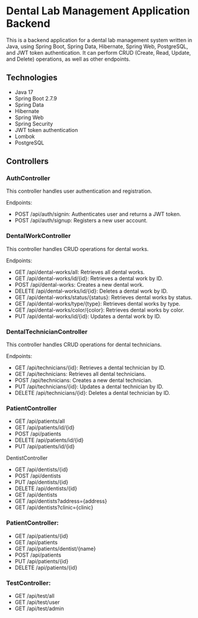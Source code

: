 # Dental Lab Management Application Backend

This is a backend application for a dental lab management system written in Java, using Spring Boot, Spring Data, Hibernate, Spring Web, PostgreSQL, and JWT token authentication. It can perform CRUD (Create, Read, Update, and Delete) operations, as well as other endpoints.

## Technologies

* Java 17
* Spring Boot 2.7.9
* Spring Data
* Hibernate
* Spring Web
* Spring Security
* JWT token authentication
* Lombok
* PostgreSQL


## Controllers

### AuthController

This controller handles user authentication and registration.

Endpoints:

* POST /api/auth/signin: Authenticates user and returns a JWT token.
* POST /api/auth/signup: Registers a new user account.

### DentalWorkController

This controller handles CRUD operations for dental works.

Endpoints:

* GET /api/dental-works/all: Retrieves all dental works.
* GET /api/dental-works/id/{id}: Retrieves a dental work by ID.
* POST /api/dental-works: Creates a new dental work.
* DELETE /api/dental-works/id/{id}: Deletes a dental work by ID.
* GET /api/dental-works/status/{status}: Retrieves dental works by status.
* GET /api/dental-works/type/{type}: Retrieves dental works by type.
* GET /api/dental-works/color/{color}: Retrieves dental works by color.
* PUT /api/dental-works/id/{id}: Updates a dental work by ID.

### DentalTechnicianController

This controller handles CRUD operations for dental technicians.

Endpoints:

* GET /api/technicians/{id}: Retrieves a dental technician by ID.
* GET /api/technicians: Retrieves all dental technicians.
* POST /api/technicians: Creates a new dental technician.
* PUT /api/technicians/{id}: Updates a dental technician by ID.
* DELETE /api/technicians/{id}: Deletes a dental technician by ID.


### PatientController
* GET /api/patients/all 
* GET /api/patients/id/{id} 
* POST /api/patients
* DELETE /api/patients/id/{id} 
* PUT /api/patients/id/{id}


DentistController
* GET /api/dentists/{id}
* POST /api/dentists
* PUT /api/dentists/{id}
* DELETE /api/dentists/{id}
* GET /api/dentists
* GET /api/dentists?address={address}
* GET /api/dentists?clinic={clinic}

### PatientController:
* GET /api/patients/{id}
* GET /api/patients
* GET /api/patients/dentist/{name}
* POST /api/patients
* PUT /api/patients/{id}
* DELETE /api/patients/{id}

### TestController:
* GET /api/test/all
* GET /api/test/user
* GET /api/test/admin

